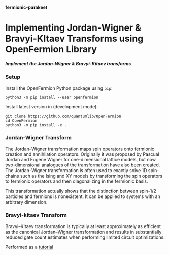 #### fermionic-parakeet

# **Implementing Jordan-Wigner & Bravyi-KItaev Transforms using OpenFermion Library**

##### Implement the Jordan-Wigner &amp; Bravyi-Kitaev transforms

### **Setup**

Install the OpenFermion Python package using ```pip```:
```console
python3 -m pip install --user openfermion
```

Install latest version in (development mode):
```console
git clone https://github.com/quantumlib/OpenFermion
cd OpenFermion
python3 -m pip install -e .
```

### **Jordan-Wigner Transform**

The Jordan–Wigner transformation maps spin operators onto fermionic creation and annihilation operators. Originally it was proposed by Pascual Jordan and Eugene Wigner for one-dimensional lattice models, but now two-dimensional analogues of the transformation have also been created. The Jordan–Wigner transformation is often used to exactly solve 1D spin-chains such as the Ising and XY models by transforming the spin operators to fermionic operators and then diagonalizing in the fermionic basis.

This transformation actually shows that the distinction between spin-1/2 particles and fermions is nonexistent. It can be applied to systems with an arbitrary dimension. 

### **Bravyi-kitaev Transform**

Bravyi–Kitaev transformation is typically at least approximately as efficient as the canonical Jordan–Wigner transformation and results in substantially reduced gate count estimates when performing limited circuit optimizations.

Performed as a [tutorial](https://quantumai.google/openfermion/tutorials/jordan_wigner_and_bravyi_kitaev_transforms)
